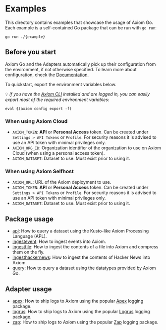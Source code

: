 # Examples

This directory contains examples that showcase the usage of Axiom Go. Each
example is a self-contained Go package that can be run with `go run`:

```shell
go run ./{example}
```

## Before you start

Axiom Go and the Adapters automatically pick up their configuration from the
environment, if not otherwise specified. To learn more about configuration,
check the [Documentation](https://pkg.go.dev/github.com/axiomhq/axiom-go).

To quickstart, export the environment variables below.

💡 _If you have the [Axiom CLI](https://direnv.net/) installed and are
logged in, you can easily export most of the required environment variables:_

```shell
eval $(axiom config export -f)
```

### When using Axiom Cloud

- `AXIOM_TOKEN`: **API** or **Personal Access** token. Can be created under
  `Settings > API Tokens` or `Profile`. For security reasons it is advised to
  use an API token with minimal privileges only.
- `AXIOM_ORG_ID`: Organization identifier of the organization to use on Axiom
  Cloud (when using a personal access token).
- `AXIOM_DATASET`: Dataset to use. Must exist prior to using it.

### When using Axiom Selfhost

- `AXIOM_URL`: URL of the Axiom deployment to use.
- `AXIOM_TOKEN`: **API** or **Personal Access** token. Can be created under
  `Settings > API Tokens` or `Profile`. For security reasons it is advised to
  use an API token with minimal privileges only.
- `AXIOM_DATASET`: Dataset to use. Must exist prior to using it.

## Package usage

- [apl](apl/main.go): How to query a dataset using the Kusto-like Axiom
  Processing Language (APL).
- [ingestevent](ingestevent/main.go): How to ingest events into Axiom.
- [ingestfile](ingestfile/main.go): How to ingest the contents of a file into
  Axiom and compress them on the fly.
- [ingesthackernews](ingesthackernews/main.go): How to ingest the contents of
  Hacker News into Axiom.
- [query](query/main.go): How to query a dataset using the datatypes provided by
  Axiom Go.

## Adapter usage

- [apex](apex/main.go): How to ship logs to Axiom using the popular
  [Apex](https://github.com/apex/log) logging package.
- [logrus](logrus/main.go): How to ship logs to Axiom using the popular
  [Logrus](https://github.com/sirupsen/logrus) logging package.
- [zap](zap/main.go): How to ship logs to Axiom using the popular
  [Zap](https://github.com/uber-go/zap) logging package.
